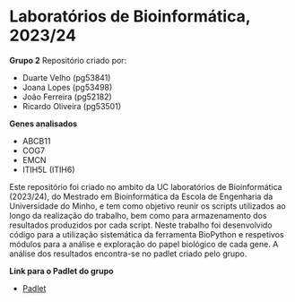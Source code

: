# Laboratórios de Bioinformática, 2023/24

**Grupo 2**
Repositório criado por:
- Duarte Velho (pg53841)
- Joana Lopes (pg53498)
- João Ferreira (pg52182)
- Ricardo Oliveira (pg53501)

**Genes analisados**
- ABCB11
- COG7
- EMCN
- ITIH5L (ITIH6)

Este repositório foi criado no ambito da UC laboratórios de Bioinformática (2023/24), do Mestrado em Bioinformática da Escola de Engenharia da Universidade do Minho, e tem como objetivo reunir os scripts utilizados ao longo da realização do trabalho, 
bem como para armazenamento dos resultados produzidos por cada script. Neste trabalho foi desenvolvido código para a utilização sistemática da ferramenta BioPython e respetivos módulos para a análise e exploração do papel biológico de cada gene.
A análise dos resultados encontra-se no padlet criado pelo grupo.

**Link para o Padlet do grupo**
- [Padlet](https://padlet.com/duartealvesvelho/laborat-rios-de-bioinform-tica-d141frkn4vb9fxxo)
